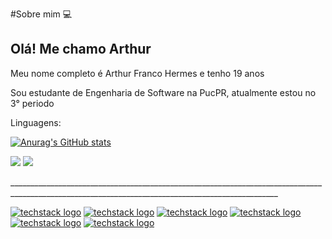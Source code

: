 #Sobre mim
💻
<h2>Olá! Me chamo Arthur</h2>
<p>Meu nome completo é Arthur Franco Hermes e tenho 19 anos</p>
<p>Sou estudante de Engenharia de Software na PucPR, atualmente estou no 3° periodo</p>

<p>Linguagens:</p>

[![Anurag's GitHub stats](https://github-readme-stats.vercel.app/api?username=ArthurHermes)](https://github.com/anuraghazra/github-readme-stats)


[<img src="https://img.shields.io/badge/linkedin-%230077B5.svg?&style=for-the-badge&logo=linkedin&logoColor=white" />](https://www.linkedin.com/in/USERNAME/) [<img src = "https://img.shields.io/badge/instagram-%23E4405F.svg?&style=for-the-badge&logo=instagram&logoColor=white">](https://www.instagram.com/arthur.fhermes/)

<p>_________________________________________________________________________________________________________________________________________________</p>

[![techstack logo](https://readme-components.vercel.app/api?component=logo&logo=Html)](https://github.com/harish-sethuraman/readme-components)  [![techstack logo](https://readme-components.vercel.app/api?component=logo&logo=Css)](https://github.com/harish-sethuraman/readme-components) [![techstack logo](https://readme-components.vercel.app/api?component=logo&logo=JavaScript)](https://github.com/harish-sethuraman/readme-components) [![techstack logo](https://readme-components.vercel.app/api?component=logo&logo=Java)](https://github.com/harish-sethuraman/readme-components)  [![techstack logo](https://readme-components.vercel.app/api?component=logo&logo=Php)](https://github.com/harish-sethuraman/readme-components) [![techstack logo](https://readme-components.vercel.app/api?component=logo&logo=SQL)](https://github.com/harish-sethuraman/readme-components)


